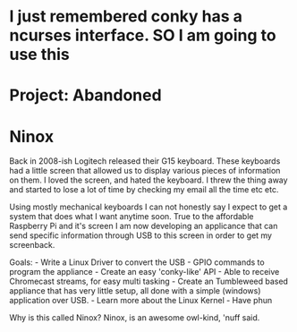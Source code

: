 # I just remembered conky has a ncurses interface. SO I am going to use this
# Project: Abandoned



# Ninox

Back in 2008-ish Logitech released their G15 keyboard.
These keyboards had a little screen that allowed us to display various pieces of information on them. I loved the screen, and hated the keyboard.
I threw the thing away and started to lose a lot of time by checking my email all the time etc etc.

Using mostly mechanical keyboards I can not honestly say I expect to get a system that does what I want anytime soon. True to the affordable Raspberry Pi and it's screen I am now developing an applicance that can send specific information through USB to this screen in order to get my screenback.

Goals:
    - Write a Linux Driver to convert the USB - GPIO commands to program the appliance
    - Create an easy 'conky-like' API
    - Able to receive Chromecast streams, for easy multi tasking
    - Create an Tumbleweed based appliance that has very little setup, all done with a simple (windows) application over USB.
    - Learn more about the Linux Kernel
    - Have phun



Why is this called Ninox?
Ninox, is an awesome owl-kind, 'nuff said.

